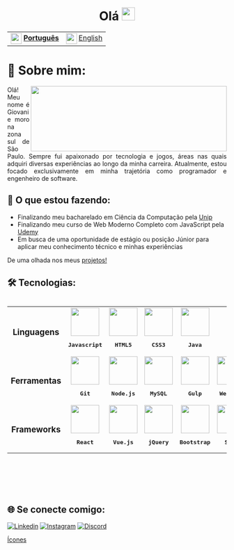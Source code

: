 <h1 align='center'>Olá <img src="https://raw.githubusercontent.com/kaueMarques/kaueMarques/master/hi.gif" height="30px"></h1>

<table align="center">
    <tr>
        <td>
            <img align='center' width='25px' height='25px' src="https://github.com/giovanibaldan/giovanibaldan/assets/47829957/2d926edf-dd74-4120-bc37-721d4b8bf589"/>
            <a align='center' href="README.md"><b>Português</b></a>
        </td>
        <td>
            <img align='center' width='25px' height='25px' src="https://github.com/giovanibaldan/giovanibaldan/assets/47829957/27bba4cd-711d-465f-9b37-98386cad3ff5"/>
            <a align='center' href="README-EN.md">English</a>
        </td>
    </tr>
</table>

<h1 align="left">💫 Sobre mim:</h1>

<a href="https://github.com/giovanibaldan/github-readme-stats">
  <img align="right" width='450px' height='150px' src="" />
</a>

<p align='justify'>
Olá! Meu nome é Giovani e moro na zona sul de São Paulo. Sempre fui apaixonado por tecnologia e jogos, áreas nas quais adquiri diversas experiências ao longo da minha carreira. Atualmente, estou focado exclusivamente em minha trajetória como programador e engenheiro de software.
</p>

<h2 align='left'>🚀 O que estou fazendo:</h2>

- Finalizando meu bacharelado em Ciência da Computação pela [Unip](https://www.unip.br)
- Finalizando meu curso de Web Moderno Completo com JavaScript pela [Udemy](https://www.udemy.com/course/curso-web/?couponCode=PPINTENTP3)
- Em busca de uma oportunidade de estágio ou posição Júnior para aplicar meu conhecimento técnico e minhas experiências

De uma olhada nos meus [projetos!](https://github.com/giovanibaldan?tab=repositories)

<h2 align='left'>🛠 Tecnologias:</h2>

<table align="left" height="410px">
  <tr align='center'>
    <td><h3>Linguagens</h3></td>
    <td>
      <img src="https://skillicons.dev/icons?i=js" width='65px' />
      <pre><b>Javascript</b></pre>
    </td>
    <td>
      <img src="https://skillicons.dev/icons?i=html" width='65px'/>
      <pre><b>HTML5</b></pre>
    </td>
    <td>
      <img src="https://skillicons.dev/icons?i=css" width='65px'/>
      <pre><b>CSS3</b></pre>
    </td>
    <td>
      <img src="https://skillicons.dev/icons?i=java" width='65px'/>
      <pre><b>Java</b></pre>
    </td>
  </tr>

  <tr align='center'>
    <td><h3>Ferramentas</h3></td>
    <td>
      <img src="https://skillicons.dev/icons?i=git" width='65px'/>
      <pre><b>Git</b></pre>
    </td>
    <td>
      <img src="https://skillicons.dev/icons?i=nodejs" width='65px'/>
      <pre><b>Node.js</b></pre>
    </td>
    <td>
      <img src="https://skillicons.dev/icons?i=mysql" width='65px'/>
      <pre><b>MySQL</b></pre>
    </td>
    <td>
      <img src="https://skillicons.dev/icons?i=gulp" width='65px'/>
      <pre><b>Gulp</b></pre>
    </td>
    <td>
      <img src="https://skillicons.dev/icons?i=webpack" width='65px'/>
      <pre><b>Webpack</b></pre>
    </td>
    <td>
      <img src="https://github.com/giovanibaldan/giovanibaldan/assets/47829957/909a396d-7cc0-46d3-ae1d-d7e2f0400d29" width='65px'/>
      <pre><b>Excel</b></pre>
    </td>
  </tr>

  <tr align='center'>
    <td><h3>Frameworks</h3></td>
    <td>
      <img src="https://skillicons.dev/icons?i=react" width='65px'/>
      <pre><b>React</b></pre>
    </td>
    <td>
      <img src="https://skillicons.dev/icons?i=vue" width='65px'/>
      <pre><b>Vue.js</b></pre>
    </td>
    <td>
      <img src="https://skillicons.dev/icons?i=jquery" width='65px'/>
      <pre><b>jQuery</b></pre>
    </td>
    <td>
      <img src="https://skillicons.dev/icons?i=bootstrap" width='65px'/>
      <pre><b>Bootstrap</b></pre>
    </td>
    <td>
      <img src="https://skillicons.dev/icons?i=scss" width='65px'/>
      <pre><b>SCSS</b></pre>
    </td>
  </tr>
</table>

<br clear="left">

<h2 align='left'>🌐 Se conecte comigo:</h2>

[![Linkedin](https://img.shields.io/badge/LinkedIn-0077B5?style=for-the-badge&logo=linkedin&logoColor=white)](https://www.linkedin.com/in/giovanibaldan/)
[![Instagram](https://img.shields.io/badge/Instagram-E4405F?style=for-the-badge&logo=instagram&logoColor=white)](https://www.instagram.com/giovanibaldan/)
[![Discord](https://img.shields.io/badge/Discord-%235865F2.svg?style=for-the-badge&logo=discord&logoColor=white)](https://discord.gg/sXJm8Rnp7X)

[Ícones](https://www.flaticon.com/br/)
